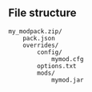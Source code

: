 ## File structure

```
my_modpack.zip/
    pack.json
    overrides/
        config/
            mymod.cfg
        options.txt
        mods/
            mymod.jar
```